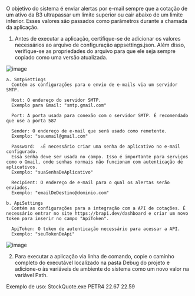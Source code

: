 O objetivo do sistema é enviar alertas por e-mail sempre que a cotação de um ativo da B3 ultrapassar um limite superior ou cair abaixo de um limite inferior. Esses valores são passados como parâmetros durante a chamada da aplicação.

1. Antes de executar a aplicação, certifique-se de adicionar os valores necessários ao arquivo de configuração appsettings.json. Além disso, verifique-se as propriedades do arquivo para que ele seja sempre copiado como uma versão atualizada.

![image](https://github.com/user-attachments/assets/647693eb-1bee-482b-9cd7-00770b140300)

    a. SmtpSettings
      Contém as configurações para o envio de e-mails via um servidor SMTP.
      
      Host: O endereço do servidor SMTP.
      Exemplo para Gmail: "smtp.gmail.com"
      
      Port: A porta usada para conexão com o servidor SMTP. É recomendado que use a porta 587
      
      Sender: O endereço de e-mail que será usado como remetente.
      Exemplo: "seuemail@gmail.com"
      
      Password:  ⚠️É necessário criar uma senha de aplicativo no e-mail configurado. 
      Essa senha deve ser usada no campo. Isso é importante para serviços como o Gmail, onde senhas normais não funcionam com autenticação de aplicativos.
      Exemplo: "suaSenhaDeAplicativo"
      
      Recipient: O endereço de e-mail para o qual os alertas serão enviados.
      Exemplo: "emailDeDestino@dominio.com"
    
    b. ApiSettings
      Contém as configurações para a integração com a API de cotações. É necessário entrar no site https://brapi.dev/dashboard e criar um novo token para inserir no campo "ApiToken".
      
      ApiToken: O token de autenticação necessário para acessar a API.
      Exemplo: "seuTokenDeApi"
    
![image](https://github.com/user-attachments/assets/1b406de4-5774-4675-8c85-3471b8ed2699)

2. Para executar a aplicação via linha de comando, copie o caminho completo do executável localizado na pasta Debug do projeto e adicione-o às variáveis de ambiente do sistema como um novo valor na variável Path.

Exemplo de uso: StockQuote.exe PETR4 22.67 22.59 

